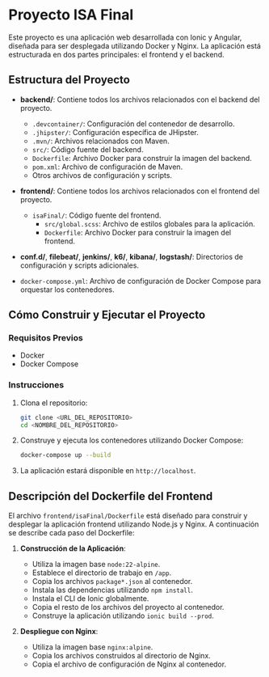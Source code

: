 # Proyecto ISA Final

Este proyecto es una aplicación web desarrollada con Ionic y Angular, diseñada para ser desplegada utilizando Docker y Nginx. La aplicación está estructurada en dos partes principales: el frontend y el backend.

## Estructura del Proyecto

- **backend/**: Contiene todos los archivos relacionados con el backend del proyecto.
  - `.devcontainer/`: Configuración del contenedor de desarrollo.
  - `.jhipster/`: Configuración específica de JHipster.
  - `.mvn/`: Archivos relacionados con Maven.
  - `src/`: Código fuente del backend.
  - `Dockerfile`: Archivo Docker para construir la imagen del backend.
  - `pom.xml`: Archivo de configuración de Maven.
  - Otros archivos de configuración y scripts.

- **frontend/**: Contiene todos los archivos relacionados con el frontend del proyecto.
  - `isaFinal/`: Código fuente del frontend.
    - `src/global.scss`: Archivo de estilos globales para la aplicación.
    - `Dockerfile`: Archivo Docker para construir la imagen del frontend.

- **conf.d/**, **filebeat/**, **jenkins/**, **k6/**, **kibana/**, **logstash/**: Directorios de configuración y scripts adicionales.

- `docker-compose.yml`: Archivo de configuración de Docker Compose para orquestar los contenedores.

## Cómo Construir y Ejecutar el Proyecto

### Requisitos Previos

- Docker
- Docker Compose

### Instrucciones

1. Clona el repositorio:

    ```sh
    git clone <URL_DEL_REPOSITORIO>
    cd <NOMBRE_DEL_REPOSITORIO>
    ```

2. Construye y ejecuta los contenedores utilizando Docker Compose:

    ```sh
    docker-compose up --build
    ```

3. La aplicación estará disponible en `http://localhost`.

## Descripción del Dockerfile del Frontend

El archivo `frontend/isaFinal/Dockerfile` está diseñado para construir y desplegar la aplicación frontend utilizando Node.js y Nginx. A continuación se describe cada paso del Dockerfile:

1. **Construcción de la Aplicación**:
    - Utiliza la imagen base `node:22-alpine`.
    - Establece el directorio de trabajo en `/app`.
    - Copia los archivos `package*.json` al contenedor.
    - Instala las dependencias utilizando `npm install`.
    - Instala el CLI de Ionic globalmente.
    - Copia el resto de los archivos del proyecto al contenedor.
    - Construye la aplicación utilizando `ionic build --prod`.

2. **Despliegue con Nginx**:
    - Utiliza la imagen base `nginx:alpine`.
    - Copia los archivos construidos al directorio de Nginx.
    - Copia el archivo de configuración de Nginx al contenedor.
